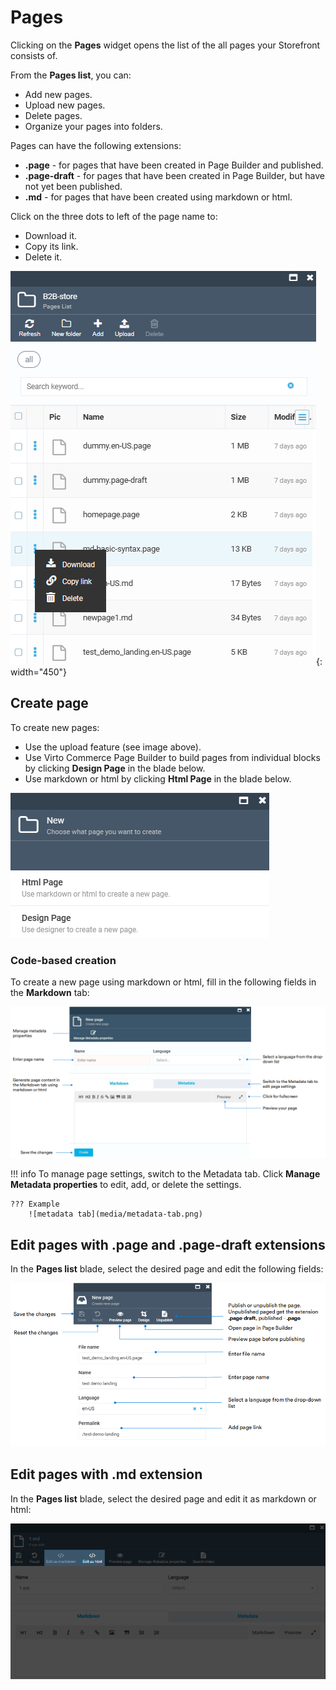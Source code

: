 # Pages

Clicking on the **Pages** widget opens the list of the all pages your Storefront consists of. 

From the **Pages list**, you can:

* Add new pages.
* Upload new pages.
* Delete pages.
* Organize your pages into folders.

Pages can have the following extensions:

* **.page** - for pages that have been created in Page Builder and published.
* **.page-draft** - for pages that have been created in Page Builder, but have not yet been published.
* **.md** - for pages that have been created using markdown or html.

Click on the three dots to left of the page name to:

* Download it.
* Copy its link.
* Delete it.

![pages list](media/pages-list.png){: width="450"}

## Create page

To create new pages:

* Use the upload feature (see image above).
* Use Virto Commerce Page Builder to build pages from individual blocks by clicking **Design Page** in the blade below. <!-- ADD LINK TO PAGE BUILDER GUIDE -->
* Use markdown or html by clicking **Html Page** in the blade below.

![designer or html](media/designer-or-html.png)

### Code-based creation

To create a new page using markdown or html, fill in the following fields in the **Markdown** tab: 

![markdown](media/new-md-page.png)

!!! info
    To manage page settings, switch to the Metadata tab. Click **Manage Metadata properties** to edit, add, or delete the settings.

    ??? Example
        ![metadata tab](media/metadata-tab.png)

## Edit pages with .page and .page-draft extensions

In the **Pages list** blade, select the desired page and edit the following fields:

![Edit page](media/edit-page.png)

## Edit pages with .md extension

In the **Pages list** blade, select the desired page and edit it as markdown or html:

![edit md page](media/edit-md-page.png)
